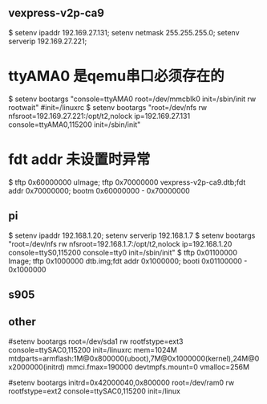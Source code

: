 ## vexpress-v2p-ca9
$ setenv ipaddr 192.169.27.131; setenv netmask 255.255.255.0; setenv serverip 192.169.27.221;

# ttyAMA0 是qemu串口必须存在的 
$ setenv bootargs "console=ttyAMA0 root=/dev/mmcblk0 init=/sbin/init rw rootwait" #init=/linuxrc
$ setenv bootargs "root=/dev/nfs rw nfsroot=192.169.27.221:/opt/t2,nolock ip=192.169.27.131 console=ttyAMA0,115200  init=/sbin/init"
# fdt addr 未设置时异常
$ tftp 0x60000000 uImage; tftp 0x70000000 vexpress-v2p-ca9.dtb;fdt addr 0x70000000; bootm 0x60000000 - 0x70000000


## pi
$ setenv ipaddr 192.168.1.20; setenv serverip 192.168.1.7
$ setenv bootargs "root=/dev/nfs rw nfsroot=192.168.1.7:/opt/t2,nolock ip=192.168.1.20 console=ttyS0,115200 console=tty0 init=/sbin/init"
$ tftp 0x01100000 Image; tftp 0x1000000 dtb.img;fdt addr 0x1000000; booti 0x01100000 - 0x1000000


## s905




## other
#setenv bootargs root=/dev/sda1 rw rootfstype=ext3 console=ttySAC0,115200 init=/linuxrc mem=1024M mtdparts=armflash:1M@0x800000(uboot),7M@0x1000000(kernel),24M@0x2000000(initrd) mmci.fmax=190000 devtmpfs.mount=0 vmalloc=256M

#setenv bootargs initrd=0x42000040,0x800000 root=/dev/ram0 rw rootfstype=ext2 console=ttySAC0,115200 init=/linux

